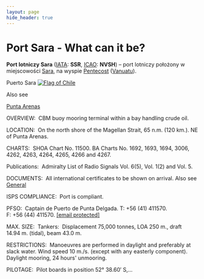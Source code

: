 ```yaml
---
layout: page
hide_header: true
---
```

Port Sara - What can it be?
===========================
**Port lotniczy Sara** ([IATA](https://pl.wikipedia.org/wiki/Kod_lotniska_IATA "Kod lotniska IATA"): **SSR**, [ICAO](https://pl.wikipedia.org/wiki/Kod_lotniska_ICAO "Kod lotniska ICAO"): **NVSH**) – port lotniczy położony w miejscowości [Sara](https://pl.wikipedia.org/w/index.php?title=Sara_(miejscowo%C5%9B%C4%87)&action=edit&redlink=1 "Sara (miejscowość) (strona nie istnieje)"), na wyspie [Pentecost](https://pl.wikipedia.org/wiki/Pentecost "Pentecost") ([Vanuatu](https://pl.wikipedia.org/wiki/Vanuatu "Vanuatu")).

Puerto Sara
[![Flag of Chile](https://findaport.com/packs/static/CLflag-ac978629640ba8430f66.jpg)](/country/chile "View information for Chile")

Also see
 
[Punta Arenas](https://findaport.com/port/002301#start)



OVERVIEW: 
CBM buoy mooring terminal within a bay handling crude oil.


LOCATION: 
On the north shore of the Magellan Strait, 65 n.m. (120 km.). NE of Punta Arenas.


CHARTS: 
SHOA Chart No. 11500.
BA Charts No. 1692, 1693, 1694, 3006, 4262, 4263, 4264, 4265, 4266 and 4267.

Publications: 
Admiralty List of Radio Signals Vol. 6(5), Vol. 1(2) and Vol. 5.



DOCUMENTS: 
All international certificates to be shown on arrival.
Also see 
 [General](https://findaport.com/country/cl#general)



ISPS COMPLIANCE: 
Port is compliant.

PFSO: 
Captain de Puerto de Punta Delgada. T: +56 (41) 411570. F: +56 (44) 411570. 
 [[email protected]](https://findaport.com/cdn-cgi/l/email-protection#caa5bababfa4beabaeafa6adabaeab8aaea3b8afa9beafa7abb8e4a9a6)




MAX. SIZE: 
Tankers: 
Displacement 75,000 tonnes, LOA 250 m., draft 14.94 m. (tidal), beam 43.0 m.


RESTRICTIONS: 
Manoeuvres are performed in daylight and preferably at slack water. Wind speed 10 m./s.
 (except with any easterly component). Daylight mooring, 24 hours' unmooring.


PILOTAGE: 
Pilot boards in position 52° 38.60′ S,…

